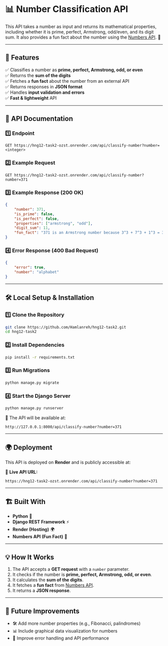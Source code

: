 # 📊 Number Classification API

This API takes a number as input and returns its mathematical properties, including whether it is prime, perfect, Armstrong, odd/even, and its digit sum. It also provides a fun fact about the number using the [Numbers API](http://numbersapi.com/). 🚀

---

## 🌟 Features

✅ Classifies a number as **prime, perfect, Armstrong, odd, or even**  
✅ Returns the **sum of the digits**  
✅ Fetches a **fun fact** about the number from an external API  
✅ Returns responses in **JSON format**  
✅ Handles **input validation and errors**  
✅ **Fast & lightweight** API  

---

## 📖 API Documentation

### **1️⃣ Endpoint**

```http
GET https://hng12-task2-ozst.onrender.com/api/classify-number?number=<integer>
```

### **2️⃣ Example Request**

```
GET https://hng12-task2-ozst.onrender.com/api/classify-number?number=371
```

### **3️⃣ Example Response (200 OK)**

```json
{
    "number": 371,
    "is_prime": false,
    "is_perfect": false,
    "properties": ["armstrong", "odd"],
    "digit_sum": 11,
    "fun_fact": "371 is an Armstrong number because 3^3 + 7^3 + 1^3 = 371"
}
```

### **4️⃣ Error Response (400 Bad Request)**

```json
{
    "error": true,
    "number": "alphabet"
}
```

---

## 🛠️ Local Setup & Installation

### **1️⃣ Clone the Repository**

```sh
git clone https://github.com/Hamlanreh/hng12-task2.git
cd hng12-task2
```

### **2️⃣ Install Dependencies**

```sh
pip install -r requirements.txt
```

### **3️⃣ Run Migrations**

```sh
python manage.py migrate
```

### **4️⃣ Start the Django Server**

```sh
python manage.py runserver
```

🚀 The API will be available at:
```
http://127.0.0.1:8000/api/classify-number?number=371
```

---

## 🌍 Deployment

This API is deployed on **Render** and is publicly accessible at:

🔗 **Live API URL:**  
```
https://hng12-task2-ozst.onrender.com/api/classify-number?number=371
```

---

## 🏗️ Built With

- **Python** 🐍
- **Django REST Framework** ⚡
- **Render (Hosting)** 🌍
- **Numbers API (Fun Fact)** 🎲

---

## 💡 How It Works

1. The API accepts a **GET request** with a `number` parameter.
2. It checks if the number is **prime, perfect, Armstrong, odd, or even**.
3. It calculates the **sum of the digits**.
4. It fetches a **fun fact** from [Numbers API](http://numbersapi.com/).
5. It returns a **JSON response**.

---

## 🚀 Future Improvements

- 🛠️ Add more number properties (e.g., Fibonacci, palindromes)
- 📊 Include graphical data visualization for numbers
- 📝 Improve error handling and API performance